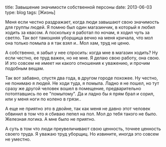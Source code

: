 title: Завышение значимости собственной персоны
date: 2013-06-03
type: blog
tags: [Жизнь]

Меня если честно раздражает, когда люди завышают свою значимость  для группы людей. Я помню был один магазинчик, в который я любил ходить за квасом. А поскольку я работал по ночам, я ходил чуть за светло. Так вот тамошняя уборщица вечно на меня кричала, что мол она только помыла а я так взял и.. Мол хам, труд не ценю. 

А собственно, я забыл у нее спросить: когда мне в магазин ходить? Ну если честно, ее труд важен, но не мне. Я делаю свою работу, она свою. И это совсем не имеет ни какого отношения к уважению, и прочим подобным вещам. 

Так вот забавно, спустя два года, в другом городе похожее. Ну честно, не понимаю я людей. Не ходи туда, я помыла. Ладно я не пошел, но тут сразу же другой человек вошел в помещение, предварительно потоптавшись по ее "помытому". Да и ладно бы я прям брал и сорил, или у меня ноги по колено в грязи..

А еще не приятно это в двойне, так как меня не давно этот человек обвинил в том что я сбиваю пепел на пол. Мол до тебя такого не было. Железная логика. А мне было не приятно.

А суть в том что люди преувеличивают свою ценность, точнее ценность своего труда. Я уважаю труд уборщиц. Но извините, иногда это совсем не уместно. 